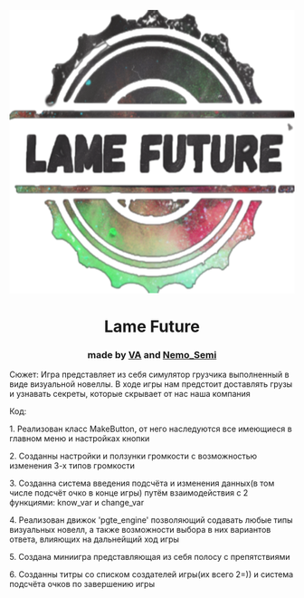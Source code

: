 <p align="center"><img src="data/MainMenu/LameFuture470.png" height="500"/></p>
<h1 align="center">Lame Future</h1>
<h3 align="center">made by <a href="https://github.com/VA-CYBER-DOC" target="_blank">VA</a>  and <a href="https://github.com/NeMoSemi" target="_blank">Nemo_Semi</a></h3>
<a>
<p>Сюжет: Игра представляет из себя симулятор грузчика выполненный в виде визуальной новеллы. В ходе игры нам предстоит доставлять грузы и узнавать секреты, которые скрывает от нас наша компания</p>
<p>Код:</p>
<p>1. Реализован класс MakeButton, от него наследуются все имеющиеся в главном меню и настройках кнопки</p>
<p>2. Созданны настройки и ползунки громкости с возможностью изменения 3-х типов громкости</p>
<p>3. Созданна система введения подсчёта и изменения данных(в том числе подсчёт очко в конце игры) путём взаимодействия с 2 функциями: know_var и change_var</p>
<p>4. Реализован движок 'pgte_engine' позволяющий содавать любые типы визуальных новелл, а также возможности выбора в них вариантов ответа, влияющих на дальнейщий ход игры</p>
<p>5. Создана миниигра представляющая из себя полосу с препятствиями</p>
<p>6. Созданны титры со списком создателей игры(их всего 2=)) и система подсчёта очков по завершению игры</p>
</a>
